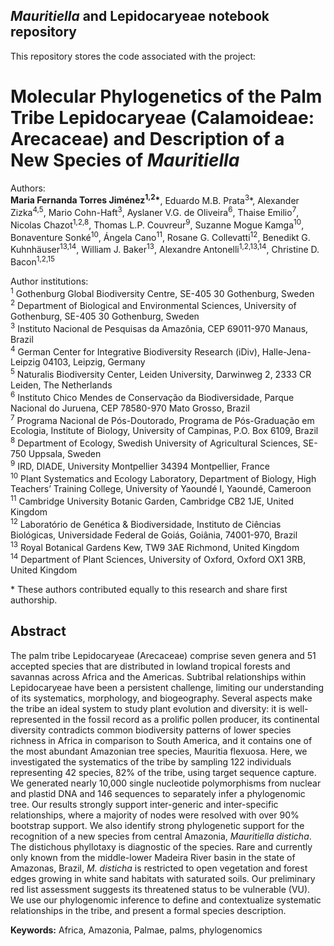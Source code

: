 *Mauritiella* and Lepidocaryeae notebook repository  
-------------

This repository stores the code associated with the project:  

**Molecular Phylogenetics of the Palm Tribe Lepidocaryeae (Calamoideae: Arecaceae) and Description of a New Species of *Mauritiella***
=============

Authors:  
**Maria Fernanda Torres Jiménez<sup>1,2</sup>\***, Eduardo M.B. Prata<sup>3</sup>\*, Alexander Zizka<sup>4,5</sup>, Mario Cohn-Haft<sup>3</sup>, Ayslaner V.G. de Oliveira<sup>6</sup>, Thaise Emilio<sup>7</sup>, Nicolas Chazot<sup>1,2,8</sup>, Thomas L.P. Couvreur<sup>9</sup>, Suzanne Mogue Kamga<sup>10</sup>, Bonaventure Sonké<sup>10</sup>, Ángela Cano<sup>11</sup>, Rosane G. Collevatti<sup>12</sup>, Benedikt G. Kuhnhäuser<sup>13,14</sup>, William J. Baker<sup>13</sup>, Alexandre Antonelli<sup>1,2,13,14</sup>, Christine D. Bacon<sup>1,2,15<sup>


Author institutions:  
<sup>1</sup> Gothenburg Global Biodiversity Centre, SE-405 30 Gothenburg, Sweden  
<sup>2</sup> Department of Biological and Environmental Sciences, University of Gothenburg, SE-405 30 Gothenburg, Sweden  
<sup>3</sup> Instituto Nacional de Pesquisas da Amazônia, CEP 69011-970 Manaus, Brazil  
<sup>4</sup> German Center for Integrative Biodiversity Research (iDiv), Halle-Jena-Leipzig 04103, Leipzig, Germany  
<sup>5</sup> Naturalis Biodiversity Center, Leiden University, Darwinweg 2, 2333 CR Leiden, The Netherlands  
<sup>6</sup> Instituto Chico Mendes de Conservação da Biodiversidade, Parque Nacional do Juruena, CEP 78580-970 Mato Grosso, Brazil  
<sup>7</sup> Programa Nacional de Pós-Doutorado, Programa de Pós-Graduação em Ecologia, Institute of Biology, University of Campinas, P.O. Box 6109, Brazil  
<sup>8</sup> Department of Ecology, Swedish University of Agricultural Sciences, SE-750 Uppsala, Sweden  
<sup>9</sup> IRD, DIADE, University Montpellier 34394 Montpellier, France  
<sup>10</sup> Plant Systematics and Ecology Laboratory, Department of Biology, High Teachers’ Training College, University of Yaoundé I, Yaoundé, Cameroon   
<sup>11</sup> Cambridge University Botanic Garden, Cambridge CB2 1JE, United Kingdom  
<sup>12</sup> Laboratório de Genética & Biodiversidade, Instituto de Ciências Biológicas, Universidade Federal de Goiás, Goiânia, 74001-970, Brazil  
<sup>13</sup> Royal Botanical Gardens Kew, TW9 3AE Richmond, United Kingdom  
<sup>14</sup> Department of Plant Sciences, University of Oxford, Oxford OX1 3RB, United Kingdom  

\* These authors contributed equally to this research and share first authorship.  


**Abstract**
-------------
The palm tribe Lepidocaryeae (Arecaceae) comprise seven genera and 51 accepted species that are distributed in lowland tropical forests and savannas across Africa and the Americas. Subtribal relationships within Lepidocaryeae have been a persistent challenge, limiting our understanding of its systematics, morphology, and biogeography. Several aspects make the tribe an ideal system to study plant evolution and diversity: it is well-represented in the fossil record as a prolific pollen producer, its continental diversity contradicts common biodiversity patterns of lower species richness in Africa in comparison to South America, and it contains one of the most abundant Amazonian tree species, Mauritia flexuosa. Here, we investigated the systematics of the tribe by sampling 122 individuals representing 42 species, 82% of the tribe, using target sequence capture. We generated nearly 10,000 single nucleotide polymorphisms from nuclear and plastid DNA and 146 sequences to separately infer a phylogenomic tree. Our results strongly support inter-generic and inter-specific relationships, where a majority of nodes were resolved with over 90% bootstrap support. We also identify strong phylogenetic support for the recognition of a new species from central Amazonia, *Mauritiella disticha*. The distichous phyllotaxy is diagnostic of the species. Rare and currently only known from the middle-lower Madeira River basin in the state of Amazonas, Brazil, *M. disticha* is restricted to open vegetation and forest edges growing in white sand habitats with saturated soils. Our preliminary red list assessment suggests its threatened status to be vulnerable (VU). We use our phylogenomic inference to define and contextualize systematic relationships in the tribe, and present a formal species description.


**Keywords:** Africa, Amazonia, Palmae, palms, phylogenomics
